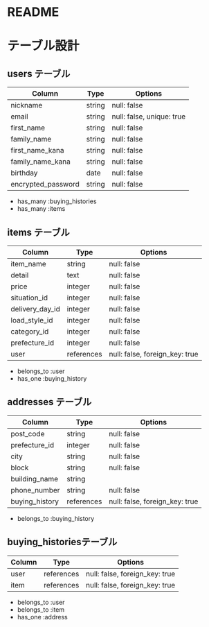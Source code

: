 # README

# テーブル設計

## users テーブル

| Column             | Type   | Options                   |
| ------------------ | ------ | ------------------------- |
| nickname           | string | null: false               |
| email              | string | null: false, unique: true |
| first_name         | string | null: false               |
| family_name        | string | null: false               |
| first_name_kana    | string | null: false               |
| family_name_kana   | string | null: false               |
| birthday           | date   | null: false               |
| encrypted_password | string | null: false               |

- has_many :buying_histories
- has_many :items

## items テーブル

| Column             | Type       | Options                        |
| ------------------ | ---------- | ------------------------------ |
| item_name          | string     | null: false                    |
| detail             | text       | null: false                    |
| price              | integer    | null: false                    |
| situation_id       | integer    | null: false                    |
| delivery_day_id    | integer    | null: false                    |
| load_style_id      | integer    | null: false                    |
| category_id        | integer    | null: false                    |
| prefecture_id      | integer    | null: false                    |
| user               | references | null: false, foreign_key: true |


- belongs_to :user
- has_one :buying_history


## addresses テーブル

| Column             | Type       | Options                        |
| ------------------ | ---------- | ------------------------------ |
| post_code          | string     | null: false                    |
| prefecture_id      | integer    | null: false                    |
| city               | string     | null: false                    |
| block              | string     | null: false                    |
| building_name          | string     |                                |
| phone_number       | string     | null: false                    |
| buying_history     | references | null: false, foreign_key: true |

- belongs_to :buying_history

## buying_historiesテーブル

| Column             | Type       | Options                        |
| ------------------ | ---------- | ------------------------------ |
| user               | references | null: false, foreign_key: true |
| item               | references | null: false, foreign_key: true |

- belongs_to :user
- belongs_to :item
- has_one :address